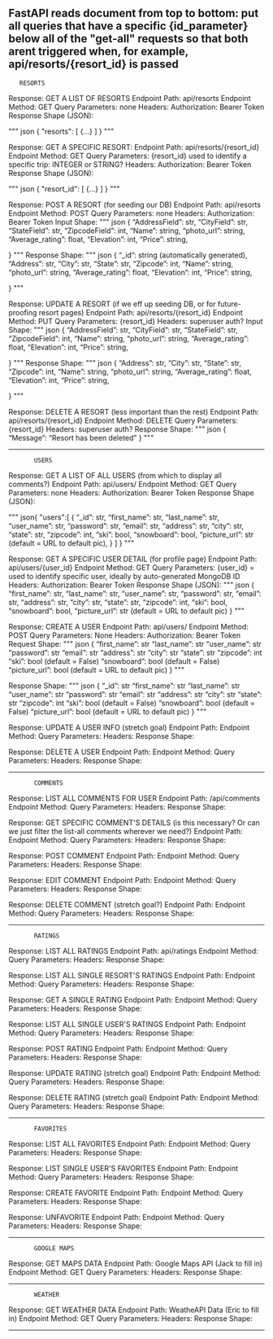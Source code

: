## FastAPI reads document from top to bottom: put all queries that have a specific {id_parameter} below all of the "get-all" requests so that both arent triggered when, for example, api/resorts/{resort_id} is passed




       RESORTS


Response: GET A LIST OF RESORTS
Endpoint Path: api/resorts
Endpoint Method: GET
Query Parameters: none
Headers:
   Authorization: Bearer Token
Response Shape (JSON):


"""
json
{
   "resorts": [
       {...}
   ]
}
"""




Response: GET A SPECIFIC RESORT:
Endpoint Path: api/resorts/{resort_id}
Endpoint Method: GET
Query Parameters:
   {resort_id} used to identify a specific trip: INTEGER or STRING?
Headers:
   Authorization: Bearer Token
Response Shape (JSON):


"""
json
{
   "resort_id": [
       {...}
   ]
}
"""


Response: POST A RESORT (for seeding our DB)
Endpoint Path: api/resorts
Endpoint Method: POST
Query Parameters: none
Headers: Authorization: Bearer Token
Input Shape:
"""
json
{
	“AddressField”: str,
“CityField”: str,
“StateField”: str,
“ZipcodeField”: int,
“Name”: string,
	“photo_url”: string,
	“Average_rating”: float,
	“Elevation”: int,
	“Price”: string,



}
"""
Response Shape:
"""
json
{
	“_id”: string (automatically generated),
	“Address”: str,
“City”: str,
“State”: str,
“Zipcode”: int,
“Name”: string,
	“photo_url”: string,
	“Average_rating”: float,
	“Elevation”: int,
	“Price”: string,




}
"""




Response: UPDATE A RESORT (if we eff up seeding DB, or for future-proofing resort pages)
Endpoint Path: api/resorts/{resort_id}
Endpoint Method: PUT
Query Parameters: {resort_id}
Headers: superuser auth?
Input Shape:
"""
json
{
	“AddressField”: str,
“CityField”: str,
“StateField”: str,
“ZipcodeField”: int,
“Name”: string,
	“photo_url”: string,
	“Average_rating”: float,
	“Elevation”: int,
	“Price”: string,



}
"""
Response Shape:
"""
json
{
	“Address”: str,
“City”: str,
“State”: str,
“Zipcode”: int,
“Name”: string,
	“photo_url”: string,
	“Average_rating”: float,
	“Elevation”: int,
	“Price”: string,




}
"""








Response: DELETE A RESORT (less important than the rest)
Endpoint Path: api/resorts/{resort_id}
Endpoint Method: DELETE
Query Parameters: {resort_id}
Headers: superuser auth?
Response Shape:
"""
json
{
	“Message”: “Resort has been deleted”
}
"""


--------------------------------------------------------


           USERS


Response: GET A LIST OF ALL USERS (from which to display all comments?)
Endpoint Path: api/users/
Endpoint Method: GET
Query Parameters: none
Headers:
   Authorization: Bearer Token
Response Shape (JSON):


"""
json{
   "users":[
       {
	“_id”: str,
      	“first_name”: str,
“last_name”: str,
“user_name”: str,
“password”: str,
“email”: str,
“address”: str,
“city”: str,
“state”: str,
“zipcode”: int,
“ski”: bool,
“snowboard”: bool,
“picture_url”: str (default = URL to default pic),
       }
   ]
}
"""


Response: GET A SPECIFIC USER DETAIL (for profile page)
Endpoint Path: api/users/{user_id}
Endpoint Method: GET
Query Parameters:
   {user_id} = used to identify specific user, ideally by auto-generated MongoDB ID
Headers:
   Authorization: Bearer Token
Response Shape (JSON):
"""
json
{
“first_name”: str,
“last_name”: str,
“user_name”: str,
“password”: str,
“email”: str,
“address”: str,
“city”: str,
“state”: str,
“zipcode”: int,
“ski”: bool,
“snowboard”: bool,
“picture_url”: str (default = URL to default pic)
}
"""


Response: CREATE A USER
Endpoint Path: api/users/
Endpoint Method: POST
Query Parameters: None
Headers:
	Authorization: Bearer Token
Request Shape:
"""
json
{
“first_name”: str
“last_name”: str
“user_name”: str
“password”: str
“email”: str
“address”: str
“city”: str
“state”: str
“zipcode”: int
“ski”: bool (default = False)
“snowboard”: bool (default = False)
“picture_url”: bool (default = URL to default pic)
}
"""


Response Shape:
"""
json
{
	“_id”: str
“first_name”: str
“last_name”: str
“user_name”: str
“password”: str
“email”: str
“address”: str
“city”: str
“state”: str
“zipcode”: int
“ski”: bool (default = False)
“snowboard”: bool (default = False)
“picture_url”: bool (default = URL to default pic)
}
"""


Response: UPDATE A USER INFO (stretch goal)
Endpoint Path:
Endpoint Method:
Query Parameters:
Headers:
Response Shape:




Response: DELETE A USER
Endpoint Path:
Endpoint Method:
Query Parameters:
Headers:
Response Shape:




--------------------------------------------------------


           COMMENTS


Response:  LIST ALL COMMENTS FOR USER
Endpoint Path: /api/comments
Endpoint Method:
Query Parameters:
Headers:
Response Shape:




Response: GET SPECIFIC COMMENT'S DETAILS (is this necessary? Or can we just filter the list-all comments wherever we need?)
Endpoint Path:
Endpoint Method:
Query Parameters:
Headers:
Response Shape:




Response: POST COMMENT
Endpoint Path:
Endpoint Method:
Query Parameters:
Headers:
Response Shape:




Response: EDIT COMMENT
Endpoint Path:
Endpoint Method:
Query Parameters:
Headers:
Response Shape:




Response: DELETE COMMENT (stretch goal?)
Endpoint Path:
Endpoint Method:
Query Parameters:
Headers:
Response Shape:




--------------------------------------------------------------




           RATINGS


Response: LIST ALL RATINGS
Endpoint Path: api/ratings
Endpoint Method:
Query Parameters:
Headers:
Response Shape:




Response: LIST ALL SINGLE RESORT'S RATINGS
Endpoint Path:
Endpoint Method:
Query Parameters:
Headers:
Response Shape:




Response: GET A SINGLE RATING
Endpoint Path:
Endpoint Method:
Query Parameters:
Headers:
Response Shape:




Response: LIST ALL SINGLE USER'S RATINGS
Endpoint Path:
Endpoint Method:
Query Parameters:
Headers:
Response Shape:




Response: POST RATING
Endpoint Path:
Endpoint Method:
Query Parameters:
Headers:
Response Shape:




Response: UPDATE RATING (stretch goal)
Endpoint Path:
Endpoint Method:
Query Parameters:
Headers:
Response Shape:




Response: DELETE RATING (stretch goal)
Endpoint Path:
Endpoint Method:
Query Parameters:
Headers:
Response Shape:




--------------------------------------------------------------------------


           FAVORITES


Response: LIST ALL FAVORITES
Endpoint Path:
Endpoint Method:
Query Parameters:
Headers:
Response Shape:




Response: LIST SINGLE USER'S FAVORITES
Endpoint Path:
Endpoint Method:
Query Parameters:
Headers:
Response Shape:




Response: CREATE FAVORITE
Endpoint Path:
Endpoint Method:
Query Parameters:
Headers:
Response Shape:




Response: UNFAVORITE
Endpoint Path:
Endpoint Method:
Query Parameters:
Headers:
Response Shape:




------------------------------------------------------------------


           GOOGLE MAPS


Response: GET MAPS DATA
Endpoint Path: Google Maps API (Jack to fill in)
Endpoint Method: GET
Query Parameters:
Headers:
Response Shape:


------------------------------------------------------------------


           WEATHER


Response: GET WEATHER DATA
Endpoint Path: WeatheAPI Data (Eric to fill in)
Endpoint Method: GET
Query Parameters:
Headers:
Response Shape:




------------------------------------------------------------------
